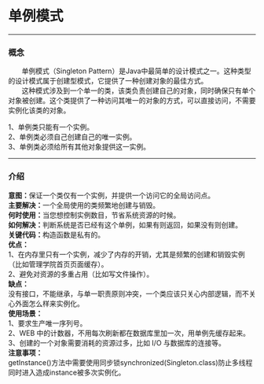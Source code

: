 # 单例模式
<hr/>

### 概念
<p>&nbsp;&nbsp;&nbsp;&nbsp;&nbsp;&nbsp;&nbsp;单例模式（Singleton Pattern）是Java中最简单的设计模式之一。这种类型的设计模式属于创建型模式，它提供了一种创建对象的最佳方式。<br/>
&nbsp;&nbsp;&nbsp;&nbsp;&nbsp;&nbsp;&nbsp;这种模式涉及到一个单一的类，该类负责创建自己的对象，同时确保只有单个对象被创建。这个类提供了一种访问其唯一的对象的方式，可以直接访问，不需要实例化该类的对象。
</p>
<p>
1、单例类只能有一个实例。<br/>
2、单例类必须自己创建自己的唯一实例。<br/>
3、单例类必须给所有其他对象提供这一实例。
</p>
<hr>

### 介绍
<b>意图：</b>保证一个类仅有一个实例，并提供一个访问它的全局访问点。<br/>
<b>主要解决：</b>一个全局使用的类频繁地创建与销毁。<br/>
<b>何时使用：</b>当您想控制实例数目，节省系统资源的时候。<br/>
<b>如何解决：</b>判断系统是否已经有这个单例，如果有则返回，如果没有则创建。<br/>
<b>关键代码：</b>构造函数是私有的。<br/>
<b>优点：</b><br/>
1、在内存里只有一个实例，减少了内存的开销，尤其是频繁的创建和销毁实例（比如管理学院首页页面缓存）。<br/>
2、避免对资源的多重占用（比如写文件操作）。<br/>
<b>缺点：</b><br/>
没有接口，不能继承，与单一职责原则冲突，一个类应该只关心内部逻辑，而不关心外面怎么样来实例化。<br/>
<b>使用场景：</b><br/>
1、要求生产唯一序列号。<br/>
2、WEB 中的计数器，不用每次刷新都在数据库里加一次，用单例先缓存起来。<br/>
3、创建的一个对象需要消耗的资源过多，比如 I/O 与数据库的连接等。<br/>
<b>注意事项：</b><br/>
getInstance()方法中需要使用同步锁synchronized(Singleton.class)防止多线程同时进入造成instance被多次实例化。<br/>
